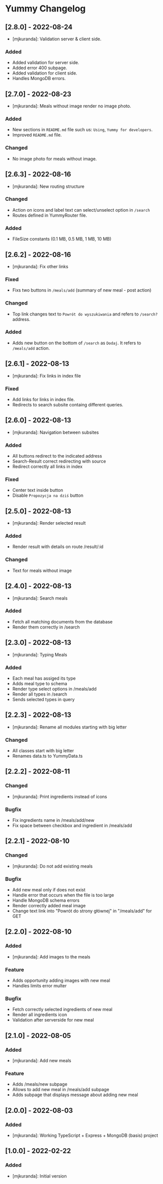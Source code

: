 # Yummy Changelog

## [2.8.0] - 2022-08-24

-   [mjkuranda]: Validation server & client side.

### Added

-   Added validation for server side.
-   Added error 400 subpage.
-   Added validation for client side.
-   Handles MongoDB errors.

## [2.7.0] - 2022-08-23

-   [mjkuranda]: Meals without image render no image photo.

### Added

-   New sections in `README.md` file such us: `Using`, `Yummy for developers`.
-   Improved `README.md` file.

### Changed

-   No image photo for meals without image.

## [2.6.3] - 2022-08-16

-   [mjkuranda]: New routing structure

### Changed

-   Action on icons and label text can select/unselect option in `/search`
-   Routes defined in YummyRouter file.

### Added

-   FileSize constants (0.1 MB, 0.5 MB, 1 MB, 10 MB)

## [2.6.2] - 2022-08-16

-   [mjkuranda]: Fix other links

### Fixed

-   Fixs two buttons in `/meals/add` (summary of new meal - post action)

### Changed

-   Top link changes text to `Powrót do wyszukiwania` and refers to `/search?` address.

### Added

-   Adds new button on the bottom of `/search` as `Dodaj`. It refers to `/meals/add` action.

## [2.6.1] - 2022-08-13

-   [mjkuranda]: Fix links in index file

### Fixed

-   Add links for links in index file.
-   Redirects to search subsite containg different queries.

## [2.6.0] - 2022-08-13

-   [mjkuranda]: Navigation between subsites

### Added

-   All buttons redirect to the indicated address
-   Search-Result correct redirecting with source
-   Redirect correctly all links in index

### Fixed

-   Center text inside button
-   Disable `Propozycja na dziś` button

## [2.5.0] - 2022-08-13

-   [mjkuranda]: Render selected result

### Added

-   Render result with details on route /result/:id

### Changed

-   Text for meals without image

## [2.4.0] - 2022-08-13

-   [mjkuranda]: Search meals

### Added

-   Fetch all matching documents from the database
-   Render them correctly in /search

## [2.3.0] - 2022-08-13

-   [mjkuranda]: Typing Meals

### Added

-   Each meal has assiged its type
-   Adds meal type to schema
-   Render type select options in /meals/add
-   Render all types in /search
-   Sends selected types in query

## [2.2.3] - 2022-08-13

-   [mjkuranda]: Rename all modules starting with big letter

### Changed

-   All classes start with big letter
-   Renames data.ts to YummyData.ts

## [2.2.2] - 2022-08-11

### Changed

-   [mjkuranda]: Print ingredients instead of icons

### Bugfix

-   Fix ingredients name in /meals/add/new
-   Fix space between checkbox and ingredient in /meals/add

## [2.2.1] - 2022-08-10

### Changed

-   [mjkuranda]: Do not add existing meals

### Bugfix

-   Add new meal only if does not exist
-   Handle error that occurs when the file is too large
-   Handle MongoDB schema errors
-   Render correctly added meal image
-   Change text link into "Powrót do strony głównej" in "/meals/add" for GET

## [2.2.0] - 2022-08-10

### Added

-   [mjkuranda]: Add images to the meals

### Feature

-   Adds opportunity adding images with new meal
-   Handles limits error multer

### Bugfix

-   Fetch correctly selected ingredients of new meal
-   Render all ingredients icon
-   Validation after serverside for new meal

## [2.1.0] - 2022-08-05

### Added

-   [mjkuranda]: Add new meals

### Feature

-   Adds /meals/new subpage
-   Allows to add new meal in /meals/add subpage
-   Adds subpage that displays message about adding new meal

## [2.0.0] - 2022-08-03

### Added

-   [mjkuranda]: Working TypeScript + Express + MongoDB (basis) project

## [1.0.0] - 2022-02-22

### Added

-   [mjkuranda]: Initial version
